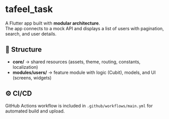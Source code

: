# tafeel_task

A Flutter app built with  **modular architecture**.  
The app connects to a mock API and displays a list of users with pagination, search, and user details.  

## 📂 Structure
- **core/** → shared resources (assets, theme, routing, constants, localization)  
- **modules/users/** → feature module with logic (Cubit), models, and UI (screens, widgets)  

## ⚙️ CI/CD
GitHub Actions workflow is included in `.github/workflows/main.yml` for automated build and upload.  